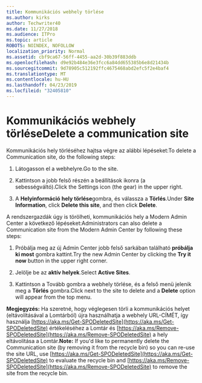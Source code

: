 ```yaml
---
title: Kommunikációs webhely törlése
ms.author: kirks
author: Techwriter40
ms.date: 11/27/2018
ms.audience: ITPro
ms.topic: article
ROBOTS: NOINDEX, NOFOLLOW
localization_priority: Normal
ms.assetid: cbf9ca67-56ff-4455-aa2d-30b39f883ddb
ms.openlocfilehash: d9e92b484e36e3fcc6a84dd655385b6e8d21434b
ms.sourcegitcommit: 9d78905c512192ffc4675468abd2efc5f2e4baf4
ms.translationtype: MT
ms.contentlocale: hu-HU
ms.lasthandoff: 04/23/2019
ms.locfileid: "32405810"
---
```

# <a name="delete-a-communication-site"></a><span data-ttu-id="562da-102">Kommunikációs webhely törlése</span><span class="sxs-lookup"><span data-stu-id="562da-102">Delete a communication site</span></span>

<span data-ttu-id="562da-103">Kommunikációs hely törléséhez hajtsa végre az alábbi lépéseket:</span><span class="sxs-lookup"><span data-stu-id="562da-103">To delete a Communication site, do the following steps:</span></span> 
  
1. <span data-ttu-id="562da-104">Látogasson el a webhelyre.</span><span class="sxs-lookup"><span data-stu-id="562da-104">Go to the site.</span></span> 
  
2. <span data-ttu-id="562da-105">Kattintson a jobb felső részén a beállítások ikonra (a sebességváltó).</span><span class="sxs-lookup"><span data-stu-id="562da-105">Click the Settings icon (the gear) in the upper right.</span></span> 
  
3. <span data-ttu-id="562da-106">A **Helyinformáció** **hely törlése**gombra, és válassza a **Törlés**.</span><span class="sxs-lookup"><span data-stu-id="562da-106">Under **Site Information**, click **Delete this site**, and then click **Delete**.</span></span> 
  
<span data-ttu-id="562da-107">A rendszergazdák úgy is törölheti, kommunikációs hely a Modern Admin Center a következő lépéseket:</span><span class="sxs-lookup"><span data-stu-id="562da-107">Administrators can also delete a Communication site from the Modern Admin Center by following these steps:</span></span> 
  
1. <span data-ttu-id="562da-108">Próbálja meg az új Admin Center jobb felső sarkában található **próbálja ki most** gombra kattint.</span><span class="sxs-lookup"><span data-stu-id="562da-108">Try the new Admin Center by clicking the **Try it now** button in the upper right corner.</span></span> 
  
2. <span data-ttu-id="562da-109">Jelölje be az **aktív helyek**.</span><span class="sxs-lookup"><span data-stu-id="562da-109">Select **Active Sites**.</span></span> 
  
3. <span data-ttu-id="562da-110">Kattintson a Tovább gombra a webhely törlése, és a felső menü jelenik meg a **Törlés** gombra.</span><span class="sxs-lookup"><span data-stu-id="562da-110">Click next to the site to delete and a **Delete** option will appear from the top menu.</span></span> 
  
 <span data-ttu-id="562da-111">**Megjegyzés:** Ha szeretné, hogy véglegesen törli a kommunikációs helyet (eltávolításával a Lomtárból) újra használhatja a webhely URL-CÍMÉT, így használja [https://aka.ms/Get-SPODeletedSite](https://aka.ms/Get-SPODeletedSite) értékeléséhez a Lomtár és [https://aka.ms/Remove-SPODeletedSite](https://aka.ms/Remove-SPODeletedSite) a hely eltávolítása a Lomtár.</span><span class="sxs-lookup"><span data-stu-id="562da-111">**Note:** If you'd like to permanently delete the Communication site (by removing it from the recycle bin) so you can re-use the site URL, use [https://aka.ms/Get-SPODeletedSite](https://aka.ms/Get-SPODeletedSite) to evaluate the recycle bin and [https://aka.ms/Remove-SPODeletedSite](https://aka.ms/Remove-SPODeletedSite) to remove the site from the recycle bin.</span></span> 
  

